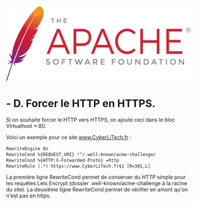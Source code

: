 <a name="Forcer_HTTP_vers_HTTPS.md"></a>
![Apache_logo](./images/Apache_logo.png)

# - D. Forcer le HTTP en HTTPS.

Si on souhaite forcer le HTTP vers HTTPS, on ajoute ceci dans le bloc Virtualhost *:80.

Voici un exemple pour ce site www.CyberLiTech.fr :
```
RewriteEngine On
RewriteCond %{REQUEST_URI} !^/.well-known/acme-challenge/
RewriteCond %{HTTP:X-Forwarded-Proto} =http
RewriteRule (.*) https://www.CyberLiTech.fr$1 [R=301,L]
```
La première ligne RewriteCond permet de conserver du HTTP simple pour les requêtes Lets Encrypt (dossier .well-known/acme-challenge à la racine du site).
La deuxième ligne RewriteCond permet de vérifier en amont qu'on n'est pas en https.
